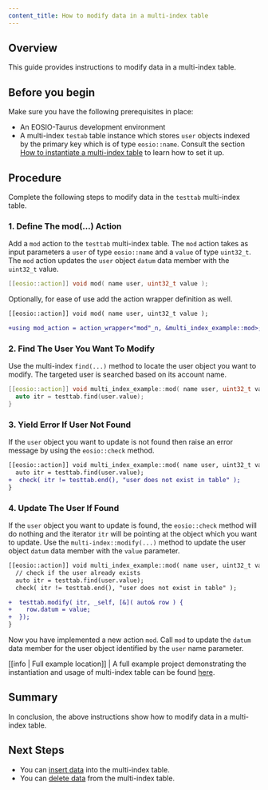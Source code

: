 ```yaml
---
content_title: How to modify data in a multi-index table
---
```


## Overview

This guide provides instructions to modify data in a multi-index table.

## Before you begin

Make sure you have the following prerequisites in place:

* An EOSIO-Taurus development environment
* A multi-index `testab` table instance which stores `user` objects indexed by the primary key which is of type `eosio::name`. Consult the section [How to instantiate a multi-index table](./how-to-instantiate-a-multi-index-table) to learn how to set it up.

## Procedure

Complete the following steps to modify data in the `testtab` multi-index table.

### 1. Define The mod(...) Action

Add a `mod` action to the `testtab` multi-index table. The `mod` action takes as input parameters a `user` of type `eosio::name` and a `value` of type `uint32_t`. The `mod` action updates the `user` object `datum` data member with the `uint32_t` value.

```cpp
[[eosio::action]] void mod( name user, uint32_t value );
```

Optionally, for ease of use add the action wrapper definition as well.

```diff
[[eosio::action]] void mod( name user, uint32_t value );

+using mod_action = action_wrapper<"mod"_n, &multi_index_example::mod>;
```

### 2. Find The User You Want To Modify

Use the multi-index `find(...)` method to locate the user object you want to modify. The targeted user is searched based on its account name.

```cpp
[[eosio::action]] void multi_index_example::mod( name user, uint32_t value ) {
  auto itr = testtab.find(user.value);
}
```

### 3. Yield Error If User Not Found

If the `user` object you want to update is not found then raise an error message by using the `eosio::check` method.

```diff
[[eosio::action]] void multi_index_example::mod( name user, uint32_t value ) {
  auto itr = testtab.find(user.value);
+  check( itr != testtab.end(), "user does not exist in table" );
}
```

### 4. Update The User If Found

If the `user` object you want to update is found, the `eosio::check` method will do nothing and the iterator `itr` will be pointing at the object which you want to update. Use the `multi-index::modify(...)` method to update the user object `datum` data member with the `value` parameter.

```diff
[[eosio::action]] void multi_index_example::mod( name user, uint32_t value ) {
  // check if the user already exists
  auto itr = testtab.find(user.value);
  check( itr != testtab.end(), "user does not exist in table" );

+  testtab.modify( itr, _self, [&]( auto& row ) {
+    row.datum = value;
+  });
}
```

Now you have implemented a new action `mod`. Call `mod` to update the `datum` data member for the user object identified by the `user` name parameter.

[[info | Full example location]]
| A full example project demonstrating the instantiation and usage of multi-index table can be found [here](../../examples/multi_index_example).

## Summary

In conclusion, the above instructions show how to modify data in a multi-index table.

## Next Steps

* You can [insert data](./how-to-insert-data-into-a-multi-index-table.md) into the multi-index table.
* You can [delete data](./how-to-delete-data-from-a-multi-index-table.md) from the multi-index table.
